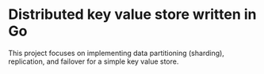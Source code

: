 ﻿# Distributed key value store written in Go
 
This project focuses on implementing data partitioning (sharding), replication, and failover for a simple key value store.
